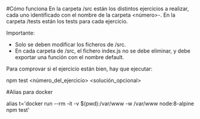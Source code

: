 #Cómo funciona
En la carpeta /src están los distintos ejercicios a realizar, cada uno identificado con el nombre de la carpeta <número>-<tema>. En la carpeta /tests están los tests para cada ejercicio.

Importante:
* Solo se deben modificar los ficheros de /src.
* En cada carpeta de /src, el fichero index.js no se debe eliminar, y debe exportar una función con el nombre default.

Para comprovar si el ejercicio están bien, hay que ejecutar:

npm test <número_del_ejercicio> <solución_opcional>

#Alias para docker

alias t='docker run --rm -it -v $(pwd):/var/www -w /var/www node:8-alpine npm test'